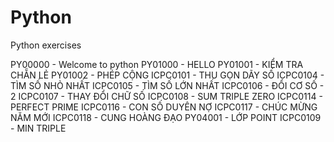 # Python
Python exercises

PY00000 - Welcome to python
PY01000 - HELLO
PY01001 - KIỂM TRA CHẴN LẺ
PY01002 - PHÉP CỘNG
ICPC0101 - THU GỌN DÃY SỐ
ICPC0104 - TÌM SỐ NHỎ NHẤT
ICPC0105 - TÌM SỐ LỚN NHẤT
ICPC0106 - ĐỔI CƠ SỐ - 2
ICPC0107 - THAY ĐỔI CHỮ SỐ
ICPC0108 - SUM TRIPLE ZERO
ICPC0114 - PERFECT PRIME
ICPC0116 - CON SỐ DUYÊN NỢ
ICPC0117 - CHÚC MỪNG NĂM MỚI
ICPC0118 - CUNG HOÀNG ĐẠO
PY04001 - LỚP POINT
ICPC0109 - MIN TRIPLE
